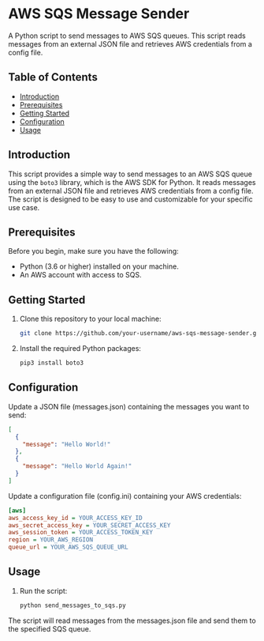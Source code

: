 # AWS SQS Message Sender

A Python script to send messages to AWS SQS queues. This script reads messages from an external JSON file and retrieves AWS credentials from a config file.

## Table of Contents

- [Introduction](#introduction)
- [Prerequisites](#prerequisites)
- [Getting Started](#getting-started)
- [Configuration](#configuration)
- [Usage](#usage)

## Introduction

This script provides a simple way to send messages to an AWS SQS queue using the `boto3` library, which is the AWS SDK for Python. It reads messages from an external JSON file and retrieves AWS credentials from a config file. The script is designed to be easy to use and customizable for your specific use case.

## Prerequisites

Before you begin, make sure you have the following:

- Python (3.6 or higher) installed on your machine.
- An AWS account with access to SQS.

## Getting Started

1. Clone this repository to your local machine:

   ```bash
   git clone https://github.com/your-username/aws-sqs-message-sender.git
    ```
   
2. Install the required Python packages:

    ```bash
    pip3 install boto3
    ```
   
## Configuration

Update a JSON file (messages.json) containing the messages you want to send:

```json
[
  {
    "message": "Hello World!"
  },
  {
    "message": "Hello World Again!"
  }
]
```

Update a configuration file (config.ini) containing your AWS credentials:

```ini
[aws]
aws_access_key_id = YOUR_ACCESS_KEY_ID
aws_secret_access_key = YOUR_SECRET_ACCESS_KEY
aws_session_token = YOUR_ACCESS_TOKEN_KEY
region = YOUR_AWS_REGION
queue_url = YOUR_AWS_SQS_QUEUE_URL
```

## Usage

1. Run the script:
    
    ```bash
    python send_messages_to_sqs.py
    ```

The script will read messages from the messages.json file and send them to the specified SQS queue.